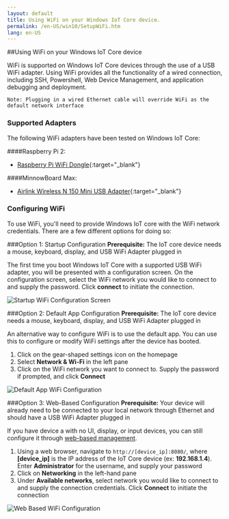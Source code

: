 ```yaml
---
layout: default
title: Using WiFi on your Windows IoT Core device.
permalink: /en-US/win10/SetupWiFi.htm
lang: en-US
---
```


##Using WiFi on your Windows IoT Core device

WiFi is supported on Windows IoT Core devices through the use of a USB WiFi adapter. Using WiFi provides all the functionality of a wired connection, including SSH, Powershell, Web Device Management, and application debugging and deployment.

	Note: Plugging in a wired Ethernet cable will override WiFi as the default network interface

### Supported Adapters
The following WiFi adapters have been tested on Windows IoT Core:

####Raspberry Pi 2:

* [Raspberry Pi WiFi Dongle](http://swag.raspberrypi.org/collections/frontpage/products/official-raspberry-pi-Wifi-dongle){:target="_blank"}

####MinnowBoard Max:

* [Airlink Wireless N 150 Mini USB Adapter](http://www.amazon.com/Airlink101-AWLL5077-150Mbps-Wireless-Adapter/dp/B002VFWY9M){:target="_blank"}

### Configuring WiFi
To use WiFi, you'll need to provide Windows IoT core with the WiFi network credentials. There are a few different options for doing so:

###Option 1: Startup Configuration
**Prerequisite:** The IoT core device needs a mouse, keyboard, display, and USB WiFi Adapter plugged in

The first time you boot Windows IoT Core with a supported USB WiFi adapter, you will be presented with a configuration screen. 
On the configuration screen, select the WiFi network you would like to connect to and supply the password. Click **connect** to initiate the connection. 

![Startup WiFi Configuration Screen]({{site.baseurl}}/images/SetupWiFi/WiFiStartupConfig.png)

###Option 2: Default App Configuration
**Prerequisite:** The IoT core device needs a mouse, keyboard, display, and USB WiFi Adapter plugged in

An alternative way to configure WiFi is to use the default app. You can use this to configure or modify WiFi settings after the device has booted.

1. Click on the gear-shaped settings icon on the homepage
2. Select **Network & Wi-Fi** in the left pane
3. Click on the WiFi network you want to connect to. Supply the password if prompted, and click **Connect**

![Default App WiFi Configuration]({{site.baseurl}}/images/SetupWiFi/DefaultAppWiFiConfig.png)

###Option 3: Web-Based Configuration
**Prerequisite:** Your device will already need to be connected to your local network through Ethernet and should have a USB WiFi Adapter plugged in

If you have device a with no UI, display, or input devices, you can still configure it through [web-based management]({{site.baseurl}}/{{page.lang}}/win10/tools/Webb.htm).

1. Using a web browser, navigate to `http://[device_ip]:8080/`, where **[device_ip]** is the IP address of the IoT Core device (ex: **192.168.1.4**). Enter **Administrator** for the username, and supply your password
2. Click on **Networking** in the left-hand pane
3. Under **Available networks**, select network you would like to connect to and supply the connection credentials. Click **Connect** to initiate the connection

![Web Based WiFi Configuration]({{site.baseurl}}/images/SetupWiFi/WebBWiFiConfig.png)

